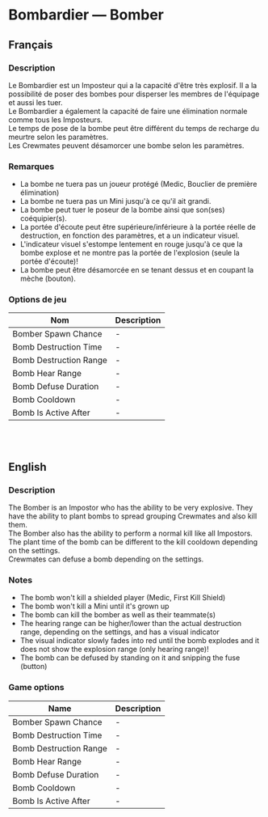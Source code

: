# Bombardier — Bomber

## Français

### Description


Le Bombardier est un Imposteur qui a la capacité d'être très explosif. Il a la possibilité de poser des bombes pour disperser les membres de l'équipage et aussi les tuer.<br>
Le Bombardier a également la capacité de faire une élimination normale comme tous les Imposteurs.<br>
Le temps de pose de la bombe peut être différent du temps de recharge du meurtre selon les paramètres.<br>
Les Crewmates peuvent désamorcer une bombe selon les paramètres.

### Remarques

* La bombe ne tuera pas un joueur protégé (Medic, Bouclier de première élimination)
* La bombe ne tuera pas un Mini jusqu'à ce qu'il ait grandi.
* La bombe peut tuer le poseur de la bombe ainsi que son(ses) coéquipier(s).
* La portée d'écoute peut être supérieure/inférieure à la portée réelle de destruction, en fonction des paramètres, et a un indicateur visuel.
* L'indicateur visuel s'estompe lentement en rouge jusqu'à ce que la bombe explose et ne montre pas la portée de l'explosion (seule la portée d'écoute)!
* La bombe peut être désamorcée en se tenant dessus et en coupant la mèche (bouton).

### Options de jeu

| Nom | Description |
| -------------- | --------------------- |
| Bomber Spawn Chance  | - |
| Bomb Destruction Time | - |
| Bomb Destruction Range | - |
| Bomb Hear Range | - |
| Bomb Defuse Duration | - |
| Bomb Cooldown | - |
| Bomb Is Active After | - |

<br><br>

## English

### Description

The Bomber is an Impostor who has the ability to be very explosive. They have the ability to plant bombs to spread grouping Crewmates and also kill them.<br>
The Bomber also has the ability to perform a normal kill like all Impostors.<br>
The plant time of the bomb can be different to the kill cooldown depending on the settings.<br>
Crewmates can defuse a bomb depending on the settings.<br>

### Notes

* The bomb won't kill a shielded player (Medic, First Kill Shield)
* The bomb won't kill a Mini until it's grown up
* The bomb can kill the bomber as well as their teammate(s)
* The hearing range can be higher/lower than the actual destruction range, depending on the settings, and has a visual indicator
* The visual indicator slowly fades into red until the bomb explodes and it does not show the explosion range (only hearing range)!
* The bomb can be defused by standing on it and snipping the fuse (button)

### Game options

| Name | Description |
| -------------- | --------------------- |
| Bomber Spawn Chance  | - |
| Bomb Destruction Time | - |
| Bomb Destruction Range | - |
| Bomb Hear Range | - |
| Bomb Defuse Duration | - |
| Bomb Cooldown | - |
| Bomb Is Active After | - |